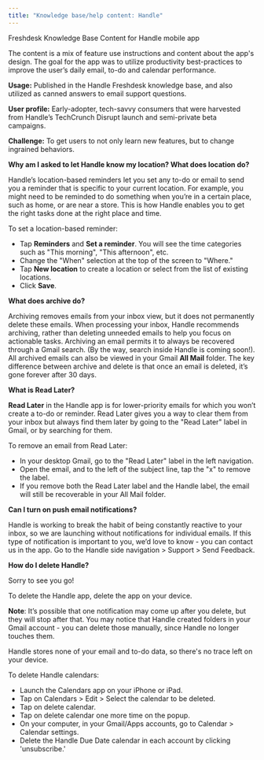 ```yaml
---
title: "Knowledge base/help content: Handle"
---
```


Freshdesk Knowledge Base Content for Handle mobile app

The content is a mix of feature use instructions and content about the app's design.  The goal for the app was to utilize productivity best-practices to improve the user’s daily email, to-do and calendar performance.

**Usage:**  Published in the Handle Freshdesk knowledge base, and also utilized as canned answers to email support questions.

**User profile:** Early-adopter, tech-savvy consumers that were harvested from Handle’s TechCrunch Disrupt launch and semi-private beta campaigns.

**Challenge:**  To get users to not only learn new features, but to change ingrained behaviors.


**Why am I asked to let Handle know my location? What does location do?**

Handle’s location-based reminders let you set any to-do or email to send you a reminder that is specific to your current location.  For example, you might need to be reminded to do something when you’re in a certain place, such as home, or are near a store.  This is how Handle enables you to get the right tasks done at the right place and time.  

To set a location-based reminder:  
- Tap **Reminders** and **Set a reminder**. You will see the time categories such as "This morning", "This afternoon", etc.  
- Change the "When" selection at the top of the screen to "Where."  
- Tap **New location** to create a location or select from the list of existing locations.
- Click **Save**.


**What does archive do?**

Archiving removes emails from your inbox view, but it does not permanently delete these emails.  When processing your inbox, Handle recommends archiving, rather than deleting unneeded emails to help you focus on actionable tasks. Archiving an email permits it to always be recovered through a Gmail search. (By the way, search inside Handle is coming soon!). All archived emails can also be viewed in your Gmail **All Mail** folder. The key difference between archive and delete  is that once an email is deleted, it’s gone forever after 30 days.


**What is Read Later?**

**Read Later** in the Handle app is for lower-priority emails for which you won’t create a to-do or reminder. Read Later gives you a way to clear them from your inbox but always find them later by going to the "Read Later" label in Gmail, or by searching for them.   

To remove an email from Read Later: 
- In your desktop Gmail, go to the "Read Later" label in the left navigation.
- Open the email, and to the left of the subject line, tap the "x" to remove the label. 
- If you remove both the Read Later label and the Handle label, the email will still be recoverable in your All Mail folder.


**Can I turn on push email notifications?**

Handle is working to break the habit of being constantly reactive to your inbox, so we are launching without notifications for individual emails. If this type of notification is important to you, we’d love to know - you can contact us in the app.  Go to the Handle side navigation > Support > Send Feedback.


**How do I delete Handle?**

Sorry to see you go! 

To delete the Handle app, delete the app on your device.  

**Note**: It’s possible that one notification may come up after you delete, but they will stop after that.  You may notice that Handle created folders in your Gmail account - you can delete those manually, since Handle no longer touches them.

Handle stores none of your email and to-do data, so there's no trace left on your device.

To delete Handle calendars:
- Launch the Calendars app on your iPhone or iPad.
- Tap on Calendars > Edit > Select the calendar to be deleted. 
- Tap on delete calendar.
- Tap on delete calendar one more time on the popup.  
- On your computer, in your Gmail/Apps accounts, go to Calendar > Calendar settings.
- Delete the Handle Due Date calendar in each account by clicking 'unsubscribe.'
